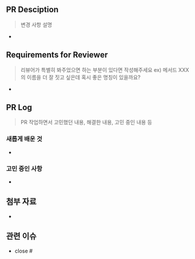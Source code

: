 ## PR Desciption

> 변경 사항 설명

- 

## Requirements for Reviewer
> 리뷰어가 특별히 봐주었으면 하는 부분이 있다면 작성해주세요
> ex) 메서드 XXX의 이름을 더 잘 짓고 싶은데 혹시 좋은 명칭이 있을까요?

- 

## PR Log

> PR 작업하면서 고민했던 내용, 해결한 내용, 고민 중인 내용 등

### 새롭게 배운 것

- 

### 고민 중인 사항

- 

## 첨부 자료

-

## 관련 이슈

- close #
